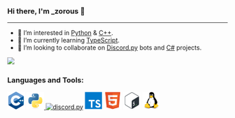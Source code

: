 ### Hi there, I'm _zorous 👋
 ---
- 👀 I’m interested in [Python](https://www.python.org/) & [C++](https://cplusplus.com).
- 🌱 I’m currently learning [TypeScript](https://www.typescriptlang.org/).
- 💞️ I’m looking to collaborate on [Discord.py](https://discordpy.readthedocs.io/) bots and [C#](https://dotnet.microsoft.com/en-us/languages/csharp) projects.

<img src="https://discord.c99.nl/widget/theme-3/854739849322823690.png"/>

<h3 align="left">Languages and Tools:</h3>
<p align="left"> 
    <a href="https://cplusplus.com" target="_blank"><img src="https://github.com/devicons/devicon/blob/master/icons/cplusplus/cplusplus-original.svg" alt="C++" width="40" height="40"></a>
    <a href="https://www.python.org/" target="_blank"><img src="https://raw.githubusercontent.com/devicons/devicon/master/icons/python/python-original.svg" alt="python" width="40" height="40"/> </a>
    <a href="https://discordpy.readthedocs.io/" target="_blank"><img src="https://discordpy.readthedocs.io/en/stable/_static/discord_py_logo.ico" alt="discord.py" width="40" height="40"></a>
    <a href="https://www.typescriptlang.org/" target="_blank"><img src="https://github.com/devicons/devicon/blob/master/icons/typescript/typescript-original.svg" alt="typescript" width="40" height="40"></a>
    <a href="https://html.spec.whatwg.org/" target="_blank"><img src="https://github.com/devicons/devicon/blob/master/icons/html5/html5-original.svg" alt="html" width="40" height="40"></a>
    <a href="https://www.gnu.org/software/bash/" target="_blank"><img src="https://github.com/devicons/devicon/blob/master/icons/bash/bash-original.svg" alt="bash" width="40" height="40"></a>
    <a href="https://www.linux.org/" target="_blank"><img src="https://github.com/devicons/devicon/blob/master/icons/linux/linux-original.svg" alt="linux" width="40" height="40"></a>
</p>
